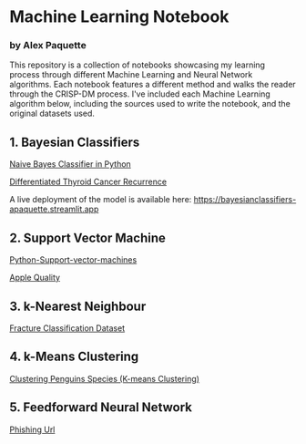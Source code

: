 # Machine Learning Notebook
### by Alex Paquette

This repository is a collection of notebooks showcasing my learning process through different Machine Learning and Neural Network algorithms. Each notebook features a different method and walks the reader through the CRISP-DM process. I've included each Machine Learning algorithm below, including the sources used to write the notebook, and the original datasets used.

## 1. Bayesian Classifiers

[Naive Bayes Classifier in Python](https://www.kaggle.com/code/prashant111/naive-bayes-classifier-in-python)

[Differentiated Thyroid Cancer Recurrence](https://www.kaggle.com/datasets/joebeachcapital/differentiated-thyroid-cancer-recurrence)


A live deployment of the model is available here: https://bayesianclassifiers-apaquette.streamlit.app


## 2. Support Vector Machine

[Python-Support-vector-machines](https://github.com/anandprabhakar0507/Python-Support-vector-machines)

[Apple Quality](https://www.kaggle.com/datasets/nelgiriyewithana/apple-quality)

## 3. k-Nearest Neighbour

[Fracture Classification Dataset](https://www.kaggle.com/datasets/akshayramakrishnan28/fracture-classification-dataset)


## 4. k-Means Clustering

[Clustering Penguins Species (K-means Clustering)](https://www.kaggle.com/code/youssefaboelwafa/clustering-penguins-species-k-means-clustering)

## 5. Feedforward Neural Network

[Phishing Url](https://www.kaggle.com/datasets/hemanthpingali/phishing-url?resource=download)
